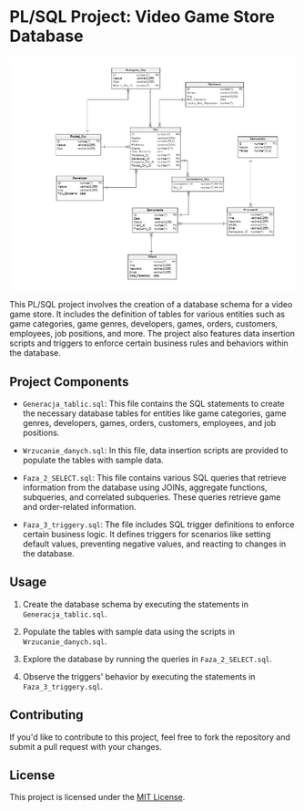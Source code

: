# PL/SQL Project: Video Game Store Database

![Project Image](Diagram_encji.JPG)

This PL/SQL project involves the creation of a database schema for a video game store. It includes the definition of tables for various entities such as game categories, game genres, developers, games, orders, customers, employees, job positions, and more. The project also features data insertion scripts and triggers to enforce certain business rules and behaviors within the database.

## Project Components

- `Generacja_tablic.sql`: This file contains the SQL statements to create the necessary database tables for entities like game categories, game genres, developers, games, orders, customers, employees, and job positions.

- `Wrzucanie_danych.sql`: In this file, data insertion scripts are provided to populate the tables with sample data.

- `Faza_2_SELECT.sql`: This file contains various SQL queries that retrieve information from the database using JOINs, aggregate functions, subqueries, and correlated subqueries. These queries retrieve game and order-related information.

- `Faza_3_triggery.sql`: The file includes SQL trigger definitions to enforce certain business logic. It defines triggers for scenarios like setting default values, preventing negative values, and reacting to changes in the database.

## Usage

1. Create the database schema by executing the statements in `Generacja_tablic.sql`.

2. Populate the tables with sample data using the scripts in `Wrzucanie_danych.sql`.

3. Explore the database by running the queries in `Faza_2_SELECT.sql`.

4. Observe the triggers' behavior by executing the statements in `Faza_3_triggery.sql`.

## Contributing

If you'd like to contribute to this project, feel free to fork the repository and submit a pull request with your changes.

## License

This project is licensed under the [MIT License](LICENSE).
